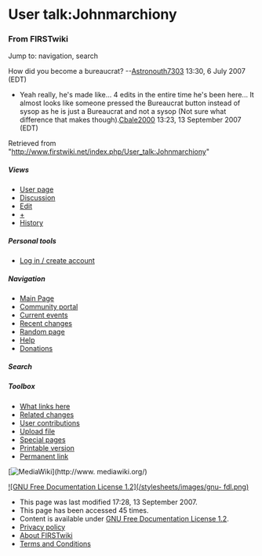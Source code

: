# User talk:Johnmarchiony

### From FIRSTwiki

Jump to: navigation, search

How did you become a bureaucrat?
--[Astronouth7303](/index.php/User:Astronouth7303 "User:Astronouth7303" )
13:30, 6 July 2007 (EDT)

  * Yeah really, he's made like... 4 edits in the entire time he's been here... It almost looks like someone pressed the Bureaucrat button instead of sysop as he is just a Bureaucrat and not a sysop (Not sure what difference that makes though).[Cbale2000](/index.php/User:Cbale2000 "User:Cbale2000" ) 13:23, 13 September 2007 (EDT) 

Retrieved from "<http://www.firstwiki.net/index.php/User_talk:Johnmarchiony>"

##### Views

  * [User page](/index.php/User:Johnmarchiony)
  * [Discussion](/index.php/User_talk:Johnmarchiony)
  * [Edit](/index.php?title=User_talk:Johnmarchiony&action=edit)
  * [+](/index.php?title=User_talk:Johnmarchiony&action=edit&section=new)
  * [History](/index.php?title=User_talk:Johnmarchiony&action=history)

##### Personal tools

  * [Log in / create account](/index.php?title=Special:Userlogin&returnto=User_talk:Johnmarchiony)

[](/index.php/Main_Page "Main Page" )

##### Navigation

  * [Main Page](/index.php/Main_Page)
  * [Community portal](/index.php/FIRSTwiki:Community_portal)
  * [Current events](/index.php/Current_events)
  * [Recent changes](/index.php/Special:Recentchanges)
  * [Random page](/index.php/Special:Random)
  * [Help](/index.php/Help:Contents)
  * [Donations](/index.php/FIRSTwiki:Site_support)

##### Search



##### Toolbox

  * [What links here](/index.php/Special:Whatlinkshere/User_talk:Johnmarchiony)
  * [Related changes](/index.php/Special:Recentchangeslinked/User_talk:Johnmarchiony)
  * [User contributions](/index.php/Special:Contributions/Johnmarchiony)
  * [Upload file](/index.php/Special:Upload)
  * [Special pages](/index.php/Special:Specialpages)
  * [Printable version](/index.php?title=User_talk:Johnmarchiony&printable=yes)
  * [Permanent link](/index.php?title=User_talk:Johnmarchiony&oldid=63011)

[![MediaWiki](/skins/common/images/poweredby_mediawiki_88x31.png)](http://www.
mediawiki.org/)

[![GNU Free Documentation License 1.2](/stylesheets/images/gnu-
fdl.png)](http://www.gnu.org/copyleft/fdl.html)

  * This page was last modified 17:28, 13 September 2007.
  * This page has been accessed 45 times.
  * Content is available under [GNU Free Documentation License 1.2](http://www.gnu.org/copyleft/fdl.html "http://www.gnu.org/copyleft/fdl.html" ).
  * [Privacy policy](/index.php/FIRSTwiki:Privacy_policy "FIRSTwiki:Privacy policy" )
  * [About FIRSTwiki](/index.php/FIRSTwiki:About "FIRSTwiki:About" )
  * [Terms and Conditions](/index.php/FIRSTwiki:Terms_and_conditions "FIRSTwiki:Terms and conditions" )

